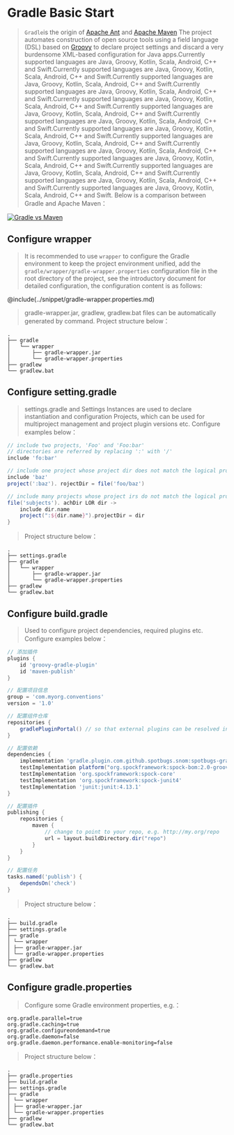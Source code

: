 # Gradle Basic Start

> `Gradle`is the origin of [Apache Ant](https://ant.apache.org/) and [Apache Maven](https://maven.apache.org/) The project automates construction of open source tools using a field language (DSL) based on [Groovy](https://groovy.apache.org/) to declare project settings and discard a very burdensome XML-based configuration for Java apps.Currently supported languages are Java, Groovy, Kotlin, Scala, Android, C++ and Swift.Currently supported languages are Java, Groovy, Kotlin, Scala, Android, C++ and Swift.Currently supported languages are Java, Groovy, Kotlin, Scala, Android, C++ and Swift.Currently supported languages are Java, Groovy, Kotlin, Scala, Android, C++ and Swift.Currently supported languages are Java, Groovy, Kotlin, Scala, Android, C++ and Swift.Currently supported languages are Java, Groovy, Kotlin, Scala, Android, C++ and Swift.Currently supported languages are Java, Groovy, Kotlin, Scala, Android, C++ and Swift.Currently supported languages are Java, Groovy, Kotlin, Scala, Android, C++ and Swift.Currently supported languages are Java, Groovy, Kotlin, Scala, Android, C++ and Swift.Currently supported languages are Java, Groovy, Kotlin, Scala, Android, C++ and Swift.Currently supported languages are Java, Groovy, Kotlin, Scala, Android, C++ and Swift.Currently supported languages are Java, Groovy, Kotlin, Scala, Android, C++ and Swift.Currently supported languages are Java, Groovy, Kotlin, Scala, Android, C++ and Swift.Currently supported languages are Java, Groovy, Kotlin, Scala, Android, C++ and Swift. Below is a comparison between Gradle and Apache Maven：

[![Gradle vs Maven](https://gradle.org/images/gradle-vs-maven.gif)](https://gradle.org/maven-vs-gradle/)

## Configure wrapper

> It is recommended to use `wrapper` to configure the Gradle environment to keep the project environment unified, add the `gradle/wrapper/gradle-wrapper.properties` configuration file in the root directory of the project, see the introductory document for detailed configuration, the configuration content is as follows:

@include(../snippet/gradle-wrapper.properties.md)

> gradle-wrapper.jar, gradlew, gradlew.bat files can be automatically generated by command. Project structure below：

```
.
├── gradle
│   └── wrapper
│       ├── gradle-wrapper.jar
│       └── gradle-wrapper.properties
├── gradlew
└── gradlew.bat
```

## Configure setting.gradle

> settings.gradle and Settings Instances are used to declare instantiation and configuration Projects, which can be used for multiproject management and project plugin versions etc. Configure examples below：

```groovy
// include two projects, 'Foo' and 'Foo:bar'
// directories are referred by replacing ':' with '/'
include 'fo:bar'

// include one project whose project dir does not match the logical project path
include 'baz'
project(':baz'). rojectDir = file('foo/baz')

// include many projects whose project irs do not match the logical project paths
file('subjects'). achDir LOR dir ->
    include dir.name
    project(":${dir.name}").projectDir = dir
}
```

> Project structure below：

```
.
├── settings.gradle
├── gradle
│   └── wrapper
│       ├── gradle-wrapper.jar
│       └── gradle-wrapper.properties
├── gradlew
└── gradlew.bat
```

## Configure build.gradle

> Used to configure project dependencies, required plugins etc. Configure examples below：

```groovy
// 添加插件
plugins {
    id 'groovy-gradle-plugin'
    id 'maven-publish'
}

// 配置项目信息
group = 'com.myorg.conventions'
version = '1.0'

// 配置组件仓库
repositories {
    gradlePluginPortal() // so that external plugins can be resolved in dependencies section
}

// 配置依赖
dependencies {
    implementation 'gradle.plugin.com.github.spotbugs.snom:spotbugs-gradle-plugin:4.6.2'
    testImplementation platform("org.spockframework:spock-bom:2.0-groovy-3.0")
    testImplementation 'org.spockframework:spock-core'
    testImplementation 'org.spockframework:spock-junit4'
    testImplementation 'junit:junit:4.13.1'
}

// 配置插件
publishing {
    repositories {
        maven {
            // change to point to your repo, e.g. http://my.org/repo
            url = layout.buildDirectory.dir("repo")
        }
    }
}

// 配置任务
tasks.named('publish') {
    dependsOn('check')
}
```

> Project structure below：

```
.
├── build.gradle
├── settings.gradle
├── gradle
│ └── wrapper
│ ├── gradle-wrapper.jar
│ └── gradle-wrapper.properties
├── gradlew
└── gradlew.bat
```

## Configure gradle.properties

> Configure some Gradle environment properties, e.g.：

```properties
org.gradle.parallel=true
org.gradle.caching=true
org.gradle.configureondemand=true
org.gradle.daemon=false
org.gradle.daemon.performance.enable-monitoring=false
```

> Project structure below：

```
.
├── gradle.properties
├── build.gradle
├── settings.gradle
├── gradle
│ └── wrapper
│ ├── gradle-wrapper.jar
│ └── gradle-wrapper.properties
├── gradlew
└── gradlew.bat
```